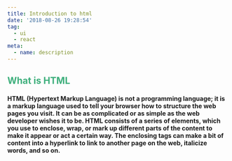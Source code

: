 ```yaml
---
title: Introduction to html
date: '2018-08-26 19:28:54'
tag:
  - ui
  - react
meta:
  - name: description
---
```


<h2 style = "color:#3eaf7c">What is HTML</h2>

#### HTML (Hypertext Markup Language) is not a programming language; it is a markup language used to tell your browser how to structure the web pages you visit. It can be as complicated or as simple as the web developer wishes it to be. HTML consists of a series of elements, which you use to enclose, wrap, or mark up different parts of the content to make it appear or act a certain way. The enclosing tags can make a bit of content into a hyperlink to link to another page on the web, italicize words, and so on.

